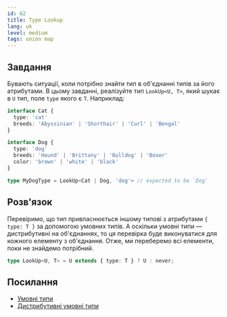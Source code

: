 ```yaml
---
id: 62
title: Type Lookup
lang: uk
level: medium
tags: union map
---
```


## Завдання

Бувають ситуації, коли потрібно знайти тип в об'єднанні типів за його атрибутами.
В цьому завданні, реалізуйте тип `LookUp<U, T>`, який шукає в `U` тип, поле `type` якого є `T`.
Наприклад:

```typescript
interface Cat {
  type: 'cat'
  breeds: 'Abyssinian' | 'Shorthair' | 'Curl' | 'Bengal'
}

interface Dog {
  type: 'dog'
  breeds: 'Hound' | 'Brittany' | 'Bulldog' | 'Boxer'
  color: 'brown' | 'white' | 'black'
}

type MyDogType = LookUp<Cat | Dog, 'dog'> // expected to be `Dog`
```

## Розв'язок

Перевіримо, що тип привласнюється іншому типові з атрибутами `{ type: T }` за допомогою умовних типів.
А оскільки умовні типи — дистрибутивні на об'єднаннях, то ця перевірка буде виконуватися для кожного елементу з об'єднання.
Отже, ми переберемо всі елементи, поки не знайдемо потрібний.

```typescript
type LookUp<U, T> = U extends { type: T } ? U : never;
```

## Посилання

- [Умовні типи](https://www.typescriptlang.org/docs/handbook/2/conditional-types.html)
- [Дистрибутивні умовні типи](https://www.typescriptlang.org/docs/handbook/2/conditional-types.html#distributive-conditional-types)
